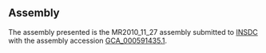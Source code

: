 

Assembly
--------

The assembly presented is the MR2010\_11\_27 assembly submitted to
[INSDC](http://www.insdc.org) with the assembly accession
[GCA\_000591435.1](http://www.ebi.ac.uk/ena/data/view/GCA_000591435.1).
